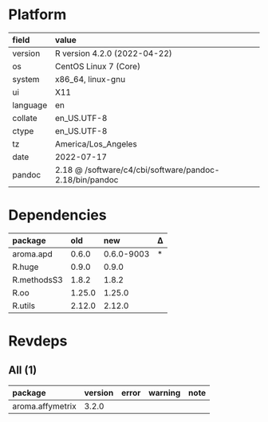 # Platform

|field    |value                                                   |
|:--------|:-------------------------------------------------------|
|version  |R version 4.2.0 (2022-04-22)                            |
|os       |CentOS Linux 7 (Core)                                   |
|system   |x86_64, linux-gnu                                       |
|ui       |X11                                                     |
|language |en                                                      |
|collate  |en_US.UTF-8                                             |
|ctype    |en_US.UTF-8                                             |
|tz       |America/Los_Angeles                                     |
|date     |2022-07-17                                              |
|pandoc   |2.18 @ /software/c4/cbi/software/pandoc-2.18/bin/pandoc |

# Dependencies

|package     |old    |new        |Δ  |
|:-----------|:------|:----------|:--|
|aroma.apd   |0.6.0  |0.6.0-9003 |*  |
|R.huge      |0.9.0  |0.9.0      |   |
|R.methodsS3 |1.8.2  |1.8.2      |   |
|R.oo        |1.25.0 |1.25.0     |   |
|R.utils     |2.12.0 |2.12.0     |   |

# Revdeps

## All (1)

|package          |version |error |warning |note |
|:----------------|:-------|:-----|:-------|:----|
|aroma.affymetrix |3.2.0   |      |        |     |

